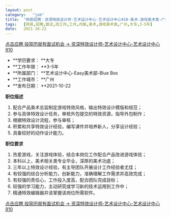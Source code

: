 ```yaml
---
layout:	post
category:	"job"
title:	"网易招聘：资深特效设计师-艺术设计中心-艺术设计中心910-美术-游戏美术类-广州大专3-5年"
tags:	[网易,招聘,面试,找工作,工作,内推,美术,游戏美术类,广州,大专,3-5年]
date:	2021-10-22
---
```


[点击应聘 投简历就有面试机会 -> 资深特效设计师-艺术设计中心-艺术设计中心910](http://mobile.bole.netease.com/bole/boleDetail?id=31894&employeeId=346f03c3cda5f04c&key=all)



- **学历要求： **大专
- **工作年限： **3-5年
- **所属部门： **艺术设计中心-Easy美术部-Blue Box
- **工作城市： **广州
- **发布日期： **2021-10-22



**职位描述**
1. 配合产品美术总监制定游戏特效风格，输出特效设计模版和规范；
2. 参与具体特效设计任务，审核外包提交的特效资源，指导外包制作；
3. 根据特效设计流程，参与审核；
4. 积累和共享特效设计经验，编写课件并培养新人，分享设计经验；
5. 具备较好的动作设计能力。




**职位要求**
1. 热爱游戏，关注游戏体验，结合本岗位工作配合产品改进游戏体验；
2. 本科以上，美术相关类专业毕业，深厚的美术功底；
3. 三年以上特效设计经验，有主导团队开展设计工作经验者尤佳；
4. 有较强的综合分析能力，创新能力，准确理解工作需求并高效完成；
5. 有较强的责任心，工作投入度高，配合团队完成目标；
6. 较强的学习能力，主动研究或学习新的技术运用到工作中；
7. 精通特效编辑器并该掌握该岗位所需软件。



[点击应聘 投简历就有面试机会 -> 资深特效设计师-艺术设计中心-艺术设计中心910](http://mobile.bole.netease.com/bole/boleDetail?id=31894&employeeId=346f03c3cda5f04c&key=all)
